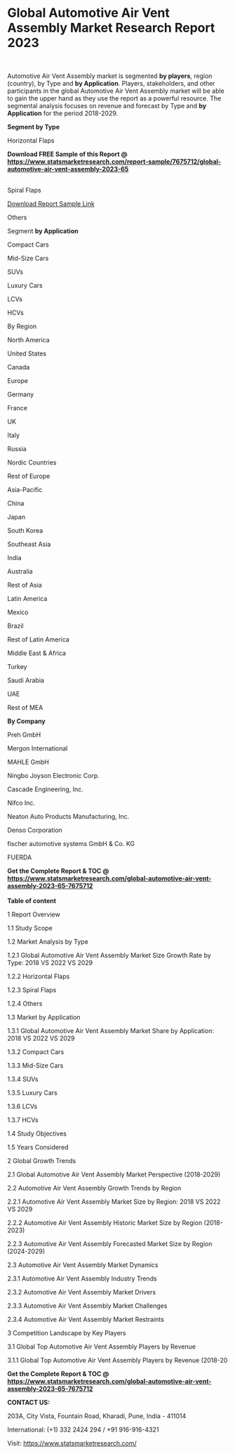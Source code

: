 <h1>Global Automotive Air Vent Assembly Market Research Report 2023</h1><br/><p>Automotive Air Vent Assembly market is segmented <strong>by players</strong>, region (country), by Type and <strong>by Application</strong>. Players, stakeholders, and other participants in the global Automotive Air Vent Assembly market will be able to gain the upper hand as they use the report as a powerful resource. The segmental analysis focuses on revenue and forecast by Type and <strong>by Application</strong> for the period 2018-2029.</p><p><strong>Segment by Type</strong></p><p>Horizontal Flaps</p><div><b>Download FREE Sample of this Report @ <a href="https://www.statsmarketresearch.com/download-free-sample/7675712/global-automotive-air-vent-assembly-2023-65">https://www.statsmarketresearch.com/report-sample/7675712/global-automotive-air-vent-assembly-2023-65</a></b></div><br><p>Spiral Flaps</p><p><a href="https://www.statsmarketresearch.com/download-free-sample/7675712/global-automotive-air-vent-assembly-2023-65">Download Report Sample Link</a></p><p>Others</p><p>Segment <strong>by Application</strong></p><p>Compact Cars</p><p>Mid-Size Cars</p><p>SUVs</p><p>Luxury Cars</p><p>LCVs</p><p>HCVs</p><p>By Region</p><p>North America</p><p>United States</p><p>Canada</p><p>Europe</p><p>Germany</p><p>France</p><p>UK</p><p>Italy</p><p>Russia</p><p>Nordic Countries</p><p>Rest of Europe</p><p>Asia-Pacific</p><p>China</p><p>Japan</p><p>South Korea</p><p>Southeast Asia</p><p>India</p><p>Australia</p><p>Rest of Asia</p><p>Latin America</p><p>Mexico</p><p>Brazil</p><p>Rest of Latin America</p><p>Middle East & Africa</p><p>Turkey</p><p>Saudi Arabia</p><p>UAE</p><p>Rest of MEA</p><p><strong>By Company</strong></p><p>Preh GmbH</p><p>Mergon International</p><p>MAHLE GmbH</p><p>Ningbo Joyson Electronic Corp.</p><p>Cascade Engineering, Inc.</p><p>Nifco Inc.</p><p>Neaton Auto Products Manufacturing, Inc.</p><p>Denso Corporation</p><p>fischer automotive systems GmbH & Co. KG</p><p>FUERDA</p><div><b>Get the Complete Report & TOC @ <a href="https://www.statsmarketresearch.com/global-automotive-air-vent-assembly-2023-65-7675712">https://www.statsmarketresearch.com/global-automotive-air-vent-assembly-2023-65-7675712</a></b></div><br><b>Table of content</b><p>1 Report Overview<br />
 
  1.1 Study Scope<br />
 
  1.2 Market Analysis by Type<br />
 
  1.2.1 Global Automotive Air Vent Assembly Market Size Growth Rate by Type: 2018 VS 2022 VS 2029<br />
 
  1.2.2 Horizontal Flaps<br />
 
  1.2.3 Spiral Flaps<br />
 
  1.2.4 Others<br />
 
  1.3 Market by Application<br />
 
  1.3.1 Global Automotive Air Vent Assembly Market Share by Application: 2018 VS 2022 VS 2029<br />
 
  1.3.2 Compact Cars<br />
 
  1.3.3 Mid-Size Cars<br />
 
  1.3.4 SUVs<br />
 
  1.3.5 Luxury Cars<br />
 
  1.3.6 LCVs<br />
 
  1.3.7 HCVs<br />
 
  1.4 Study Objectives<br />
 
  1.5 Years Considered<br />
 
 2 Global Growth Trends<br />
 
  2.1 Global Automotive Air Vent Assembly Market Perspective (2018-2029)<br />
 
  2.2 Automotive Air Vent Assembly Growth Trends by Region<br />
 
  2.2.1 Automotive Air Vent Assembly Market Size by Region: 2018 VS 2022 VS 2029<br />
 
  2.2.2 Automotive Air Vent Assembly Historic Market Size by Region (2018-2023)<br />
 
  2.2.3 Automotive Air Vent Assembly Forecasted Market Size by Region (2024-2029)<br />
 
  2.3 Automotive Air Vent Assembly Market Dynamics<br />
 
  2.3.1 Automotive Air Vent Assembly Industry Trends<br />
 
  2.3.2 Automotive Air Vent Assembly Market Drivers<br />
 
  2.3.3 Automotive Air Vent Assembly Market Challenges<br />
 
  2.3.4 Automotive Air Vent Assembly Market Restraints<br />
 
 3 Competition Landscape by Key Players<br />
 
  3.1 Global Top Automotive Air Vent Assembly Players by Revenue<br />
 
  3.1.1 Global Top Automotive Air Vent Assembly Players by Revenue (2018-20<br><div><b>Get the Complete Report & TOC @ <a href="https://www.statsmarketresearch.com/global-automotive-air-vent-assembly-2023-65-7675712">https://www.statsmarketresearch.com/global-automotive-air-vent-assembly-2023-65-7675712</a></b></div></p>
 
 <b>CONTACT US:</b><br>
 
 203A, City Vista, Fountain Road, Kharadi, Pune, India - 411014 <br>
 
 International: (+1) 332 2424 294 / +91 916-916-4321<br>
 
 Visit: <a href="https://www.statsmarketresearch.com/">https://www.statsmarketresearch.com/</a>
 
 <br>